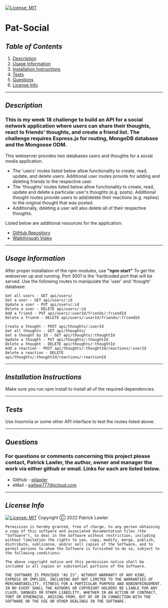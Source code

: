 
 [![License: MIT](https://img.shields.io/badge/License-MIT-yellow.svg)](https://opensource.org/licenses/MIT)
 # Pat-Social
 ## *Table of Contents*
1. [Description](#description)
2. [Usage Information](#usage-information)
3. [Installation Instructions](#installation-instructions)
4. [Tests](#tests)
5. [Questions](#questions)
6. [License Info](#license-info)

 _ _ _
 ## *Description*
 ### This is my week 18 challenge to build an API for a social network application where users can share their thoughts, react to friends' thoughts, and create a friend list. The challenge requires Express.js for routing, MongoDB database and the Mongoose ODM. 

This webserver provides two databases users and thoughts for a social media application.  

- The 'users' routes listed below allow functionality to create, read, update, and delete users.  Additional user routes provide for adding and deleting friends to the respective user.  
- The 'thoughts' routes listed below allow functionality to create, read, update and delete a particular user's thoughts (e.g. posts). Additional thought routes provide users to add/delete their reactions (e.g. replies) to the original thought that was posted.
- Additionally, deleting a user will also delete all of their respective thoughts.  

Listed below are additional resources for the application:  
- [GitHub Repository](https://github.com/pjlawler/pat-social)  
- [Walkthrough Video](https://drive.google.com/file/d/1b4l_AvF8eIiX-1Z_Q2o6C8HtZAe2VpMa/view)


 _ _ _
 ## *Usage Information*
  After proper installation of the npm modules, use **"npm start"** To get the webserver up and running.  Port 3001 is the 'hardcoded port that will be served.  Use the following routes to manipulate the 'user' and 'thought' database:
  ```Create a user - POST api/users/
  Get all users - GET api/users/
  Get a user - GET api/users/:id
  Update a user - PUT api/users/:id
  Delete a user - DELETE api/users/:id
  Add a friend - PUT api/users/:userId/friends/:friendId
  Delete a friend - DELETE api/users/:userId/friends/:friendId

  Create a thought - POST api/thoughts/:userId
  Get all thoughts - GET api/thoughts/
  Get a thought by Id - GET api/thoughts/:thoughtId
  Update a thought - PUT api/thoughts/:thoughtId
  Delete a thought - DELETE api/thoughts/:thoughtId
  Add a reaction - POST api/thoughts/:thoughtId/reactions/:userId
  Delete a reaction - DELETE api/thoughts/:thoughtId/reactions/:reactionId
  ```
  - - -
 ## *Installation Instructions*
  Make sure you run npm install to install all of the required dependencies.
  - - -
 ## *Tests*
  Use Insomnia or some other API interface to test the routes listed above.
  - - -
 
 ## *Questions*
 ###   For questions or comments concerning this project please contact, Patrick Lawler, the author, owner and manager the work via either github or email. Links for each are listed below.
 - GitHub - [pjlawler](https://github.com/pjlawler) 
 - eMail - patlaw777@icloud.com
 _ _ _
 ## *License Info*
  [![License: MIT](https://img.shields.io/badge/License-MIT-yellow.svg)](https://opensource.org/licenses/MIT)  Copyright Ⓒ 2022 Patrick Lawler
      
    Permission is hereby granted, free of charge, to any person obtaining a copy of this software and associated documentation files (the "Software"), to deal in the Software without restriction, including without limitation the rights to use, copy, modify, merge, publish, distribute, sublicense, and/or sell copies of the Software, and to permit persons to whom the Software is furnished to do so, subject to the following conditions:
    
    The above copyright notice and this permission notice shall be included in all copies or substantial portions of the Software.
    
    THE SOFTWARE IS PROVIDED "AS IS", WITHOUT WARRANTY OF ANY KIND, EXPRESS OR IMPLIED, INCLUDING BUT NOT LIMITED TO THE WARRANTIES OF MERCHANTABILITY, FITNESS FOR A PARTICULAR PURPOSE AND NONINFRINGEMENT. IN NO EVENT SHALL THE AUTHORS OR COPYRIGHT HOLDERS BE LIABLE FOR ANY CLAIM, DAMAGES OR OTHER LIABILITY, WHETHER IN AN ACTION OF CONTRACT, TORT OR OTHERWISE, ARISING FROM, OUT OF OR IN CONNECTION WITH THE SOFTWARE OR THE USE OR OTHER DEALINGS IN THE SOFTWARE.

